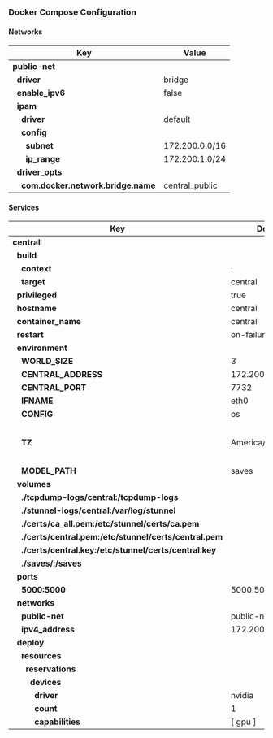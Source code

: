 ### Docker Compose Configuration

#### Networks

| Key                                                        | Value          |
| ---------------------------------------------------------- | -------------- |
| **public-net**                                             |                |
| &nbsp;&nbsp;**driver**                                     | bridge         |
| &nbsp;&nbsp;**enable_ipv6**                                | false          |
| &nbsp;&nbsp;**ipam**                                       |                |
| &nbsp;&nbsp;&nbsp;&nbsp;**driver**                         | default        |
| &nbsp;&nbsp;&nbsp;&nbsp;**config**                         |                |
| &nbsp;&nbsp;&nbsp;&nbsp;&nbsp;&nbsp;**subnet**             | 172.200.0.0/16 |
| &nbsp;&nbsp;&nbsp;&nbsp;&nbsp;&nbsp;**ip_range**           | 172.200.1.0/24 |
| &nbsp;&nbsp;**driver_opts**                                |                |
| &nbsp;&nbsp;&nbsp;&nbsp;**com.docker.network.bridge.name** | central_public |

#### Services

| Key                                                                            | Default              | Supported                                                      |
| ------------------------------------------------------------------------------ | -------------------- | -------------------------------------------------------------- |
| **central**                                                                    |                      |                                                                |
| &nbsp;&nbsp;**build**                                                          |                      |                                                                |
| &nbsp;&nbsp;&nbsp;&nbsp;**context**                                            | .                    |                                                                |
| &nbsp;&nbsp;&nbsp;&nbsp;**target**                                             | central              |                                                                |
| &nbsp;&nbsp;**privileged**                                                     | true                 |                                                                |
| &nbsp;&nbsp;**hostname**                                                       | central              |                                                                |
| &nbsp;&nbsp;**container_name**                                                 | central              |                                                                |
| &nbsp;&nbsp;**restart**                                                        | on-failure           |                                                                |
| &nbsp;&nbsp;**environment**                                                    |                      |                                                                |
| &nbsp;&nbsp;&nbsp;&nbsp;**WORLD_SIZE**                                         | 3                    | >= 1                                                           |
| &nbsp;&nbsp;&nbsp;&nbsp;**CENTRAL_ADDRESS**                                    | 172.200.1.1          |                                                                |
| &nbsp;&nbsp;&nbsp;&nbsp;**CENTRAL_PORT**                                       | 7732                 |                                                                |
| &nbsp;&nbsp;&nbsp;&nbsp;**IFNAME**                                             | eth0                 |                                                                |
| &nbsp;&nbsp;&nbsp;&nbsp;**CONFIG**                                             | os                   |                                                                |
| &nbsp;&nbsp;&nbsp;&nbsp;**TZ**                                                 | America/Indianapolis | lookup https://mljar.com/blog/list-pytz-timezones/ for options |
| &nbsp;&nbsp;&nbsp;&nbsp;**MODEL_PATH**                                         | saves                | s3://bucket/key                                                |
| &nbsp;&nbsp;**volumes**                                                        |                      |                                                                |
| &nbsp;&nbsp;&nbsp;&nbsp;**./tcpdump-logs/central:/tcpdump-logs**               |                      |                                                                |
| &nbsp;&nbsp;&nbsp;&nbsp;**./stunnel-logs/central:/var/log/stunnel**            |                      |                                                                |
| &nbsp;&nbsp;&nbsp;&nbsp;**./certs/ca_all.pem:/etc/stunnel/certs/ca.pem**       |                      |                                                                |
| &nbsp;&nbsp;&nbsp;&nbsp;**./certs/central.pem:/etc/stunnel/certs/central.pem** |                      |                                                                |
| &nbsp;&nbsp;&nbsp;&nbsp;**./certs/central.key:/etc/stunnel/certs/central.key** |                      |                                                                |
| &nbsp;&nbsp;&nbsp;&nbsp;**./saves/:/saves**                                    |                      |                                                                |
| &nbsp;&nbsp;**ports**                                                          |                      |                                                                |
| &nbsp;&nbsp;&nbsp;&nbsp;**5000:5000**                                          | 5000:5000            |                                                                |
| &nbsp;&nbsp;**networks**                                                       |                      |                                                                |
| &nbsp;&nbsp;&nbsp;&nbsp;**public-net**                                         | public-net           |                                                                |
| &nbsp;&nbsp;&nbsp;&nbsp;**ipv4_address**                                       | 172.200.1.1          |                                                                |
| &nbsp;&nbsp;**deploy**                                                         |                      |                                                                |
| &nbsp;&nbsp;&nbsp;&nbsp;**resources**                                          |                      |                                                                |
| &nbsp;&nbsp;&nbsp;&nbsp;&nbsp;&nbsp;**reservations**                           |                      |                                                                |
| &nbsp;&nbsp;&nbsp;&nbsp;&nbsp;&nbsp;&nbsp;&nbsp;**devices**                    |                      |                                                                |
| &nbsp;&nbsp;&nbsp;&nbsp;&nbsp;&nbsp;&nbsp;&nbsp;&nbsp;&nbsp;**driver**         | nvidia               |                                                                |
| &nbsp;&nbsp;&nbsp;&nbsp;&nbsp;&nbsp;&nbsp;&nbsp;&nbsp;&nbsp;**count**          | 1                    |                                                                |
| &nbsp;&nbsp;&nbsp;&nbsp;&nbsp;&nbsp;&nbsp;&nbsp;&nbsp;&nbsp;**capabilities**   | [ gpu ]              |                                                                |

